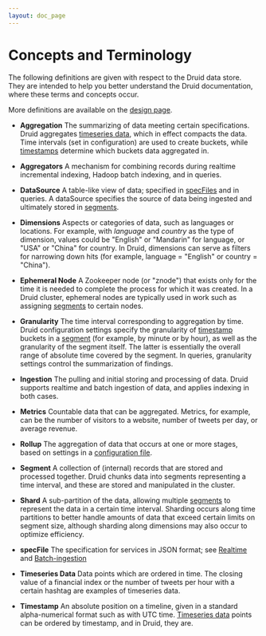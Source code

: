 ```yaml
---
layout: doc_page
---
```

Concepts and Terminology
========================

The following definitions are given with respect to the Druid data store. They are intended to help you better understand the Druid documentation, where these  terms and concepts occur.

More definitions are available on the [design page](Design.html).

* **Aggregation** The summarizing of data meeting certain specifications. Druid aggregates [timeseries data](#timeseries), which in effect compacts the data. Time intervals (set in configuration) are used to create buckets, while [timestamps](#timestamp) determine which buckets data aggregated in.

* **Aggregators** A mechanism for combining records during realtime incremental indexing, Hadoop batch indexing, and in queries.

* **DataSource** A table-like view of data; specified in [specFiles](#specfile) and in queries. A dataSource specifies the source of data being ingested and ultimately stored in [segments](#segment).

* **Dimensions** Aspects or categories of data, such as languages or locations. For example, with *language* and *country* as the type of dimension, values could be "English" or "Mandarin" for language, or "USA" or "China" for country. In Druid, dimensions can serve as filters for narrowing down hits (for example, language = "English" or country = "China").

* **Ephemeral Node** A Zookeeper node (or "znode") that exists only for the time it is needed to complete the process for which it was created. In a Druid cluster, ephemeral nodes are typically used in work such as assigning [segments](#segment) to certain nodes.

* **Granularity** The time interval corresponding to aggregation by time. Druid configuration settings specify the granularity of [timestamp](#timestamp) buckets in a [segment](#segment) (for example, by minute or by hour), as well as the granularity of the segment itself. The latter is essentially the overall range of absolute time covered by the segment. In queries, granularity settings control the summarization of findings.

* **Ingestion** The pulling and initial storing and processing of data. Druid supports realtime and batch ingestion of data, and applies indexing in both cases.

* **Metrics** Countable data that can be aggregated. Metrics, for example, can be the number of visitors to a website, number of tweets per day, or average revenue.

* **Rollup** The aggregation of data that occurs at one or more stages, based on settings in a [configuration file](#specFile). 

  <a name="segment"></a>
* **Segment** A collection of (internal) records that are stored and processed together. Druid chunks data into segments representing a time interval, and these are stored and manipulated in the cluster.

* **Shard** A sub-partition of the data, allowing multiple [segments](#segment) to represent the data in a certain time interval. Sharding occurs along time partitions to better handle amounts of data that exceed certain limits on segment size, although sharding along dimensions may also occur to optimize efficiency.

  <a name="specfile"></a>
* **specFile** The specification for services in JSON format; see [Realtime](Realtime.html) and [Batch-ingestion](Batch-ingestion.html)

  <a name="timeseries"></a>
* **Timeseries Data** Data points which are ordered in time. The closing value of a financial index or the number of tweets per hour with a certain hashtag are examples of timeseries data.

  <a name="timestamp"></a>
* **Timestamp** An absolute position on a timeline, given in a standard alpha-numerical format such as with UTC time. [Timeseries data](#timeseries) points can be ordered by timestamp, and in Druid, they are.
